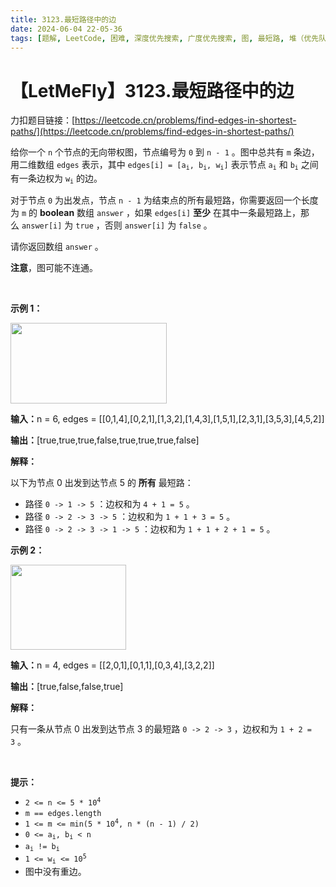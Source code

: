 ```yaml
---
title: 3123.最短路径中的边
date: 2024-06-04 22-05-36
tags: [题解, LeetCode, 困难, 深度优先搜索, 广度优先搜索, 图, 最短路, 堆（优先队列）]
---
```


# 【LetMeFly】3123.最短路径中的边

力扣题目链接：[https://leetcode.cn/problems/find-edges-in-shortest-paths/](https://leetcode.cn/problems/find-edges-in-shortest-paths/)

<p>给你一个 <code>n</code>&nbsp;个节点的无向带权图，节点编号为 <code>0</code>&nbsp;到 <code>n - 1</code>&nbsp;。图中总共有 <code>m</code>&nbsp;条边，用二维数组&nbsp;<code>edges</code>&nbsp;表示，其中&nbsp;<code>edges[i] = [a<sub>i</sub>, b<sub>i</sub>, w<sub>i</sub>]</code>&nbsp;表示节点 <code>a<sub>i</sub></code> 和&nbsp;<code>b<sub>i</sub></code>&nbsp;之间有一条边权为&nbsp;<code>w<sub>i</sub></code>&nbsp;的边。</p>

<p>对于节点 <code>0</code>&nbsp;为出发点，节点 <code>n - 1</code>&nbsp;为结束点的所有最短路，你需要返回一个长度为 <code>m</code>&nbsp;的 <strong>boolean</strong>&nbsp;数组&nbsp;<code>answer</code>&nbsp;，如果&nbsp;<code>edges[i]</code>&nbsp;<strong>至少</strong>&nbsp;在其中一条最短路上，那么&nbsp;<code>answer[i]</code>&nbsp;为&nbsp;<code>true</code>&nbsp;，否则&nbsp;<code>answer[i]</code>&nbsp;为&nbsp;<code>false</code>&nbsp;。</p>

<p>请你返回数组&nbsp;<code>answer</code>&nbsp;。</p>

<p><b>注意</b>，图可能不连通。</p>

<p>&nbsp;</p>

<p><strong class="example">示例 1：</strong></p>

<p><img alt="" src="https://assets.leetcode.com/uploads/2024/03/05/graph35drawio-1.png" style="height: 129px; width: 250px;" /></p>

<div class="example-block">
<p><span class="example-io"><b>输入：</b>n = 6, edges = [[0,1,4],[0,2,1],[1,3,2],[1,4,3],[1,5,1],[2,3,1],[3,5,3],[4,5,2]]</span></p>

<p><span class="example-io"><b>输出：</b>[true,true,true,false,true,true,true,false]</span></p>

<p><strong>解释：</strong></p>

<p>以下为节点 0 出发到达节点 5 的 <strong>所有</strong>&nbsp;最短路：</p>

<ul>
	<li>路径&nbsp;<code>0 -&gt; 1 -&gt; 5</code>&nbsp;：边权和为&nbsp;<code>4 + 1 = 5</code>&nbsp;。</li>
	<li>路径&nbsp;<code>0 -&gt; 2 -&gt; 3 -&gt; 5</code>&nbsp;：边权和为&nbsp;<code>1 + 1 + 3 = 5</code>&nbsp;。</li>
	<li>路径&nbsp;<code>0 -&gt; 2 -&gt; 3 -&gt; 1 -&gt; 5</code>&nbsp;：边权和为&nbsp;<code>1 + 1 + 2 + 1 = 5</code>&nbsp;。</li>
</ul>
</div>

<p><strong class="example">示例 2：</strong></p>

<p><img alt="" src="https://assets.leetcode.com/uploads/2024/03/05/graphhhh.png" style="width: 185px; height: 136px;" /></p>

<div class="example-block">
<p><span class="example-io"><b>输入：</b>n = 4, edges = [[2,0,1],[0,1,1],[0,3,4],[3,2,2]]</span></p>

<p><span class="example-io"><b>输出：</b>[true,false,false,true]</span></p>

<p><strong>解释：</strong></p>

<p>只有一条从节点 0 出发到达节点 3 的最短路&nbsp;<code>0 -&gt; 2 -&gt; 3</code>&nbsp;，边权和为&nbsp;<code>1 + 2 = 3</code>&nbsp;。</p>
</div>

<p>&nbsp;</p>

<p><strong>提示：</strong></p>

<ul>
	<li><code>2 &lt;= n &lt;= 5 * 10<sup>4</sup></code></li>
	<li><code>m == edges.length</code></li>
	<li><code>1 &lt;= m &lt;= min(5 * 10<sup>4</sup>, n * (n - 1) / 2)</code></li>
	<li><code>0 &lt;= a<sub>i</sub>, b<sub>i</sub> &lt; n</code></li>
	<li><code>a<sub>i</sub> != b<sub>i</sub></code></li>
	<li><code>1 &lt;= w<sub>i</sub> &lt;= 10<sup>5</sup></code></li>
	<li>图中没有重边。</li>
</ul>


    